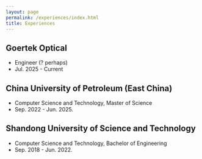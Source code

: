 ```yaml
---
layout: page
permalink: /experiences/index.html
title: Experiences
---
```


## Goertek Optical

- Engineer (? perhaps)
- Jul. 2025 - Current


## China University of Petroleum (East China)

- Computer Science and Technology, Master of Science
- Sep. 2022 - Jun. 2025.

## Shandong University of Science and Technology

- Computer Science and Technology, Bachelor of Engineering
- Sep. 2018 - Jun. 2022.